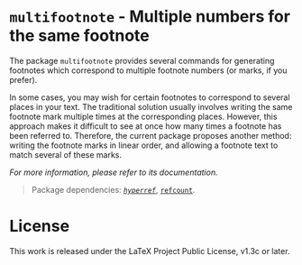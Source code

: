 <!-- Copyright (C) 2022-2024 by Jinwen XU -->

# `multifootnote` - Multiple numbers for the same footnote

The package `multifootnote` provides several commands for generating footnotes which correspond to multiple footnote numbers (or marks, if you prefer).

In some cases, you may wish for certain footnotes to correspond to several places in your text. The traditional solution usually involves writing the same footnote mark multiple times at the corresponding places. However, this approach makes it difficult to see at once how many times a footnote has been referred to. Therefore, the current package proposes another method: writing the footnote marks in linear order, and allowing a footnote text to match several of these marks.

*For more information, please refer to its documentation.*

> Package dependencies: [*`hyperref`*](https://ctan.org/pkg/hyperref), [`refcount`](https://ctan.org/pkg/refcount).


# License

This work is released under the LaTeX Project Public License, v1.3c or later.
